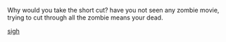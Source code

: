 Why would you take the short cut? 
have you not seen any zombie movie, trying to cut through all the zombie means your dead.

[sigh](../death-zombie.md)